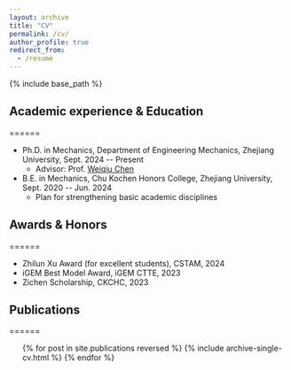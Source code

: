 ```yaml
---
layout: archive
title: "CV"
permalink: /cv/
author_profile: true
redirect_from:
  - /resume
---
```

{% include base_path %}

## Academic experience & Education
======
* Ph.D. in Mechanics, Department of Engineering Mechanics, Zhejiang University, Sept. 2024 -- Present
  * Advisor: Prof. [Weiqiu Chen](https://person.zju.edu.cn/GB?fulltext=%E9%99%88%E4%BC%9F%E7%90%83)
* B.E. in Mechanics, Chu Kochen Honors College, Zhejiang University, Sept. 2020 -- Jun. 2024
  * Plan for strengthening basic academic disciplines

<!--Work experience
======
* Spring 2024: Academic Pages Collaborator
  * GitHub University
  * Duties includes: Updates and improvements to template
  * Supervisor: The Users

* Fall 2015: Research Assistant
  * GitHub University
  * Duties included: Merging pull requests
  * Supervisor: Professor Hub

* Summer 2015: Research Assistant
  * GitHub University
  * Duties included: Tagging issues
  * Supervisor: Professor Git
-->

## Awards & Honors
======
* Zhilun Xu Award (for excellent students), CSTAM, 2024
* iGEM Best Model Award, iGEM CTTE, 2023
* Zichen Scholarship, CKCHC, 2023

## Publications
======
  <ul>{% for post in site.publications reversed %}
    {% include archive-single-cv.html %}
  {% endfor %}</ul>
  
<!-- Talks
======
  <ul>{% for post in site.talks reversed %}
    {% include archive-single-talk-cv.html  %}
  {% endfor %}</ul>
  
Teaching
======
  <ul>{% for post in site.teaching reversed %}
    {% include archive-single-cv.html %}
  {% endfor %}</ul>
  -->
